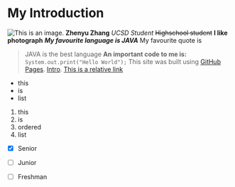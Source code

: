 # My Introduction
![This is an image](https://myoctocat.com/assets/images/base-octocat.svg).
**Zhenyu Zhang**
*UCSD Student*
~~Highschool student~~
**I like photograph**
***My favourite language is JAVA***
My favourite quote is
> JAVA is the best language
**An important code to me is:**
`System.out.print("Hello World");`
This site was built using [GitHub Pages](https://github.com/keandrizzle).
[Intro](#my-introduction).
[This is a relative link](./README.md)
- this
- is
- list
  
1. this
2. is
3. ordered
4. list

- [x] Senior
- [ ] Junior
- [ ] Freshman



